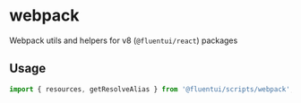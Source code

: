 # webpack

Webpack utils and helpers for v8 (`@fluentui/react`) packages

## Usage

```js
import { resources, getResolveAlias } from '@fluentui/scripts/webpack';
```

